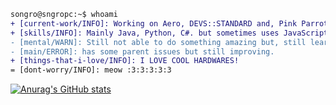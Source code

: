 ```diff
songro@sngropc:~$ whoami
+ [current-work/INFO]: Working on Aero, DEVS::STANDARD and, Pink Parrots.
+ [skills/INFO]: Mainly Java, Python, C#. but sometimes uses JavaScript or, C++
- [mental/WARN]: Still not able to do something amazing but, still learning!
- [main/ERROR]: has some parent issues but still improving.
+ [things-that-i-love/INFO]: I LOVE COOL HARDWARES!
= [dont-worry/INFO]: meow :3:3:3:3:3
```

[![Anurag's GitHub stats](https://github-readme-stats.vercel.app/api?username=sujeb2)](https://github.com/anuraghazra/github-readme-stats)
